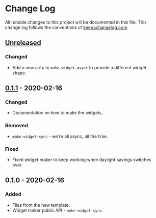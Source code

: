 # Change Log
All notable changes to this project will be documented in this file. This change log follows the conventions of [keepachangelog.com](http://keepachangelog.com/).

## [Unreleased]
### Changed
- Add a new arity to `make-widget-async` to provide a different widget shape.

## [0.1.1] - 2020-02-16
### Changed
- Documentation on how to make the widgets.

### Removed
- `make-widget-sync` - we're all async, all the time.

### Fixed
- Fixed widget maker to keep working when daylight savings switches over.

## 0.1.0 - 2020-02-16
### Added
- Files from the new template.
- Widget maker public API - `make-widget-sync`.

[Unreleased]: https://github.com/your-name/blockchain/compare/0.1.1...HEAD
[0.1.1]: https://github.com/your-name/blockchain/compare/0.1.0...0.1.1
